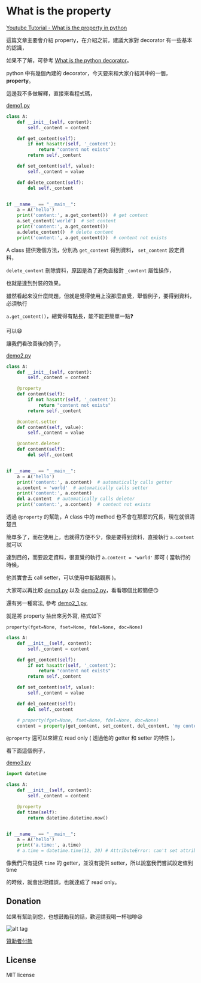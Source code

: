 # What is the property

[Youtube Tutorial - What is the property in python](https://youtu.be/i8eHJDgKEsE)

這篇文章主要會介紹 property，在介紹之前，建議大家對 decorator 有一些基本的認識，

如果不了解，可參考 [What is the python decorator](https://github.com/twtrubiks/python-notes/tree/master/what_is_the_python_decorator)。

python 中有幾個內建的 decorator，今天要來和大家介紹其中的一個，**property**。

這邊我不多做解釋，直接來看程式碼，

[demo1.py](https://github.com/twtrubiks/python-notes/blob/master/what_is_the_property/demo1.py)

```python
class A:
    def __init__(self, content):
        self._content = content

    def get_content(self):
        if not hasattr(self, '_content'):
            return "content not exists"
        return self._content

    def set_content(self, value):
        self._content = value

    def delete_content(self):
        del self._content


if __name__ == "__main__":
    a = A('hello')
    print('content:', a.get_content())  # get content
    a.set_content('world')  # set content
    print('content:', a.get_content())
    a.delete_content()  # delete content
    print('content:', a.get_content())  # content not exists
```

A class 提供幾個方法，分別為 `get_content` 得到資料， `set_content` 設定資料，

`delete_content` 刪除資料，原因是為了避免直接對 `_content` 屬性操作，

也就是達到封裝的效果。

雖然看起來沒什麼問題，但就是覺得使用上沒那麼直覺，舉個例子，要得到資料，必須執行

`a.get_content()`，總覺得有點長，能不能更簡單一點:question:

可以:smile:

讓我們看改善後的例子，

[demo2.py](https://github.com/twtrubiks/python-notes/blob/master/what_is_the_property/demo2.py)

```python
class A:
    def __init__(self, content):
        self._content = content

    @property
    def content(self):
        if not hasattr(self, '_content'):
            return "content not exists"
        return self._content

    @content.setter
    def content(self, value):
        self._content = value

    @content.deleter
    def content(self):
        del self._content


if __name__ == "__main__":
    a = A('hello')
    print('content:', a.content)  # automatically calls getter
    a.content = 'world'  # automatically calls setter
    print('content:', a.content)
    del a.content  # automatically calls deleter
    print('content:', a.content)  # content not exists
```

透過 `@property` 的幫助，A class 中的 method 也不會在那麼的冗長，現在就很清楚且

簡單多了，而在使用上，也就得方便不少，像是要得到資料，直接執行 `a.content` 就可以

達到目的，而要設定資料，很直覺的執行 `a.content = 'world'` 即可 ( 當執行的時候，

他其實會去 call setter，可以使用中斷點觀察 )。

大家可以再比較 [demo1.py](https://github.com/twtrubiks/python-notes/blob/master/what_is_the_property/demo1.py) 以及 [demo2.py](https://github.com/twtrubiks/python-notes/blob/master/what_is_the_property/demo2.py)，看看哪個比較簡便:smirk:

還有另一種寫法, 參考 [demo2_1.py](https://github.com/twtrubiks/python-notes/blob/master/what_is_the_property/demo2_1.py),

就是將 property 抽出來另外寫, 格式如下

`property(fget=None, fset=None, fdel=None, doc=None)`

```python
class A:
    def __init__(self, content):
        self._content = content

    def get_content(self):
        if not hasattr(self, '_content'):
            return "content not exists"
        return self._content

    def set_content(self, value):
        self._content = value

    def del_content(self):
        del self._content

    # property(fget=None, fset=None, fdel=None, doc=None)
    content = property(get_content, set_content, del_content, 'my content property')
```

`@property` 還可以來建立 read only ( 透過他的 getter 和 setter 的特性 )，

看下面這個例子，

[demo3.py](https://github.com/twtrubiks/python-notes/blob/master/what_is_the_property/demo3.py)

```python
import datetime

class A:
    def __init__(self, content):
        self._content = content

    @property
    def time(self):
        return datetime.datetime.now()


if __name__ == "__main__":
    a = A('hello')
    print('a.time:', a.time)
    # a.time = datetime.time(12, 20) # AttributeError: can't set attribute
```

像我們只有提供 `time` 的 getter，並沒有提供 setter，所以說當我們嘗試設定值到 time

的時候，就會出現錯誤，也就達成了 read only。

## Donation

如果有幫助到您，也想鼓勵我的話，歡迎請我喝一杯咖啡:laughing:

![alt tag](https://i.imgur.com/LRct9xa.png)

[贊助者付款](https://payment.opay.tw/Broadcaster/Donate/9E47FDEF85ABE383A0F5FC6A218606F8)

## License

MIT license
